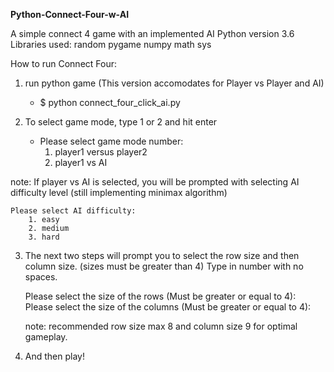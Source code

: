 **Python-Connect-Four-w-AI**

A simple connect 4 game with an implemented AI
Python version 3.6
Libraries used:
random
pygame
numpy
math
sys

How to run Connect Four:

1. run python game (This version accomodates for Player vs Player and AI)

   - \$ python connect_four_click_ai.py

2. To select game mode, type 1 or 2 and hit enter

   - Please select game mode number:
     1. player1 versus player2
     2. player1 vs AI

note: If player vs AI is selected, you will be prompted with selecting AI difficulty level (still implementing minimax algorithm)

    Please select AI difficulty:
        1. easy
        2. medium
        3. hard

3. The next two steps will prompt you to select the row size and then column size. (sizes must be greater than 4)
   Type in number with no spaces.

   Please select the size of the rows (Must be greater or equal to 4):
   Please select the size of the columns (Must be greater or equal to 4):

   note: recommended row size max 8 and column size 9 for optimal gameplay.

4. And then play!
